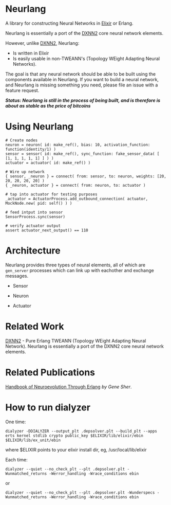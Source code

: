 # Neurlang


A library for constructing Neural Networks in [Elixir](http://elixir-lang.org/) or Erlang.  

Neurlang is essentially a port of the [DXNN2](https://github.com/CorticalComputer/DXNN2) core neural network elements.  

However, unlike [DXNN2](https://github.com/CorticalComputer/DXNN2), Neurlang:

* Is written in Elixir
* Is easily usable in non-TWEANN's (Topology WEight Adapting Neural Networks).  

The goal is that any neural network should be able to be built using the components available in Neurlang.  If you want to build a neural network, and Neurlang is missing something you need, please file an issue with a feature request.

___Status: Neurlang is still in the process of being built, and is therefore is about as stable as the price of bitcoins___

# Using Neurlang

    # Create nodes
    neuron = neuron( id: make_ref(), bias: 10, activation_function: function(identity/1) )
    sensor = sensor( id: make_ref(), sync_function: fake_sensor_data( [ [1, 1, 1, 1, 1] ] ) )
    actuator = actuator( id: make_ref() )

    # Wire up network
    { sensor, _neuron } = connect( from: sensor, to: neuron, weights: [20, 20, 20, 20, 20] )
    { _neuron, actuator } = connect( from: neuron, to: actuator )

    # tap into actuator for testing purposes
    _actuator = ActuatorProcess.add_outbound_connection( actuator, MockNode.new( pid: self() ) )

    # feed intput into sensor
    SensorProcess.sync(sensor)

    # verify actuator output
    assert actuator_next_output() == 110


# Architecture

Neurlang provides three types of neural elements, all of which are <code>gen_server</code> processes which can link up with eachother and exchange messages.

* Sensor 

* Neuron

* Actuator

# Related Work

[DXNN2](https://github.com/CorticalComputer/DXNN2) - Pure Erlang TWEANN (Topology WEight Adapting Neural Network).  Neurlang is essentially a port of the DXNN2 core neural network elements.  

# Related Publications

[Handbook of Neuroevolution Through Erlang](http://www.amazon.com/Handbook-Neuroevolution-Through-Erlang-Gene/dp/1461444624) _by Gene Sher_.

# How to run dialyzer

One time:

    dialyzer -DDIALYZER --output_plt .depsolver.plt --build_plt --apps erts kernel stdlib crypto public_key $ELIXIR/lib/elixir/ebin $ELIXIR/lib/ex_unit/ebin

where $ELIXIR points to your elixir install dir, eg, /usr/local/lib/elixir

Each time:

    dialyzer --quiet --no_check_plt --plt .depsolver.plt -Wunmatched_returns -Werror_handling -Wrace_conditions ebin

or

    dialyzer --quiet --no_check_plt --plt .depsolver.plt -Wunderspecs -Wunmatched_returns -Werror_handling -Wrace_conditions ebin
